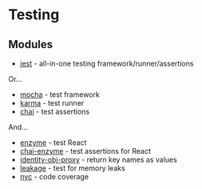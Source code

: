 # Testing

## Modules

* [jest](https://github.com/facebook/jest) - all-in-one testing framework/runner/assertions

Or...

* [mocha](https://github.com/mochajs/mocha) - test framework
* [karma](https://github.com/karma-runner/karma) - test runner
* [chai](https://github.com/chaijs/chai) - test assertions

And...

* [enzyme](https://github.com/airbnb/enzyme) - test React
* [chai-enzyme](https://github.com/producthunt/chai-enzyme) - test assertions for React
* [identity-obj-proxy](https://github.com/keyz/identity-obj-proxy) - return key names as values
* [leakage](https://github.com/andywer/leakage) - test for memory leaks
* [nyc](https://github.com/istanbuljs/nyc) - code coverage
